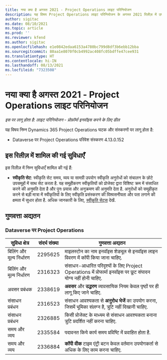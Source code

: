 ```yaml
---
title: नया क्या है अगस्त 2021 - Project Operations लाइट परिनियोजन
description: यह विषय Project Operations लाइट परिनियोजन के अगस्त 2021 रिलीज़ में उपलब्ध गुणवत्ता अद्यतनों के बारे में जानकारी प्रदान करता है.
author: sigitac
ms.date: 08/10/2021
ms.topic: article
ms.prod: ''
ms.reviewer: kfend
ms.author: sigitac
ms.openlocfilehash: e1e0842edaa6153a4780bc799d8df3b6ebb12bba
ms.sourcegitcommit: 80aa1e8070f0cb4992ac408fc05bdffe47cee931
ms.translationtype: HT
ms.contentlocale: hi-IN
ms.lasthandoff: 08/13/2021
ms.locfileid: "7323508"
---
```

# <a name="whats-new-august-2021---project-operations-lite-deployment"></a>नया क्या है अगस्त 2021 - Project Operations लाइट परिनियोजन

_इस पर लागू होता है: लाइट परिनियोजन - प्रोफ़ॉर्मा इनवॉइस करने के लिए डील_

यह विषय निम्न Dynamics 365 Project Operations घटक और संस्करणों पर लागू होता है:

  - Dataverse पर Project Operations परिवेश संस्करण 4.13.0.152

## <a name="features-included-in-this-release"></a>इस रिलीज़ में शामिल की गई सुविधाएँ

इस रिलीज़ में निम्न सुविधाएँ शामिल की गई हैं:

- **स्वीकृति सेट**: स्वीकृति सेट समय, व्यय या सामग्री उपयोग स्वीकृति अनुरोधों को संचालन के छोटे उपसमूहों में साथ सेट करता है. यह समूहीकरण स्वीकृतियों को प्रोजेक्ट द्वारा विशिष्ट क्रम में संसाधित करने की अनुमति देता है और पुनः प्रयास और अनुक्रमण की अनुमति देता है. अनुरोधों को समूहीकृत करने से बड़ी मात्रा में स्वीकृतियों के लिए स्वीकृति प्रसंस्करण की विश्वसनीयता और पता लगाने की क्षमता में सुधार होता है. अधिक जानकारी के लिए, [स्वीकृति सेट्स](../../approvals/approval-sets.md) देखें.

## <a name="quality-updates"></a>गुणवत्ता अद्यतन

### <a name="project-operations-on-dataverse"></a>Dataverse पर Project Operations

| **सुविधा क्षेत्र** | **संदर्भ संख्या** | **गुणवत्ता अद्यतन** |
| --- | --- | --- |
| बिलिंग और मूल्य निर्धारण | 2295625 | माइलस्टोन का नाम इनवॉइस शेड्यूल से इनवॉइस लाइन विवरण में कॉपी किया जाना चाहिए. |
| बिलिंग और मूल्य निर्धारण | 2316323 | संसाधन-आधारित परिदृश्यों के लिए Project Operations में प्रोफार्मा इनवॉइस पर छूट संपादन योग्य नहीं होनी चाहिए. |
|  अवसर प्रबंधक | 2338619 | **अवसर** और **उद्धरण** व्यावसायिक नियम केवल पृष्ठों पर ही लागू किए जाने चाहिए. |
| संसाधन प्रबंधन | 2316523 | संसाधन आवश्यकता से **अनुरोध भेजें** का उपयोग करना, जिसमें भूमिका संलग्न है, त्रुटि नहीं दिखानी चाहिए. |
| संसाधन प्रबंधन | 2326885 | किसी प्रोजेक्ट के माध्यम से संसाधन आवश्यकता बनाना त्रुटि प्रदर्शित नहीं करना चाहिए. |
| समय और व्यय | 2335584 | पदावनत किये कार्य समय प्रविष्टि में प्रवाहित होता है. |
| समय और व्यय | 2336884 | **कॉपी वीक** टाइम एंट्री बटन केवल वर्तमान उपयोगकर्ता से अधिक के लिए काम करना चाहिए. |
